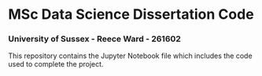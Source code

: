 # MSc Data Science Dissertation Code
### University of Sussex - Reece Ward - 261602

This repository contains the Jupyter Notebook file which includes the code used to complete the project.
